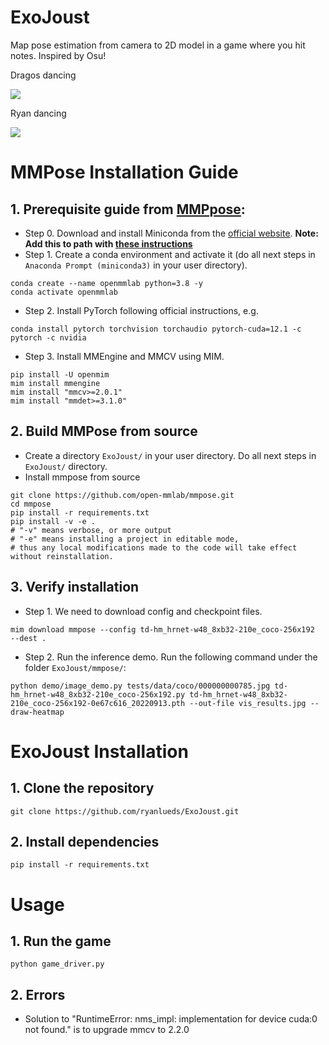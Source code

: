# ExoJoust
Map pose estimation from camera to 2D model in a game where you hit notes. Inspired by Osu!

Dragos dancing

![](https://github.com/ryanlueds/ExoJoust/blob/main/videos/dragosdancing.gif)

Ryan dancing

![](https://github.com/ryanlueds/ExoJoust/blob/main/videos/ryandancing.gif)

# MMPose Installation Guide 
## 1. Prerequisite guide from [MMPpose](https://mmpose.readthedocs.io/en/latest/installation.html):
* Step 0. Download and install Miniconda from the [official website](https://docs.anaconda.com/free/miniconda/). **Note: Add this to path with [these instructions](https://stackoverflow.com/questions/44515769/conda-is-not-recognized-as-internal-or-external-command)**
* Step 1. Create a conda environment and activate it (do all next steps in `Anaconda Prompt (miniconda3)` in your user directory).
```
conda create --name openmmlab python=3.8 -y
conda activate openmmlab
```
* Step 2. Install PyTorch following official instructions, e.g.
```
conda install pytorch torchvision torchaudio pytorch-cuda=12.1 -c pytorch -c nvidia
```
* Step 3. Install MMEngine and MMCV using MIM.
```
pip install -U openmim
mim install mmengine
mim install "mmcv>=2.0.1"
mim install "mmdet>=3.1.0"
```

## 2. Build MMPose from source
* Create a directory `ExoJoust/` in your user directory. Do all next steps in `ExoJoust/` directory.
* Install mmpose from source
```
git clone https://github.com/open-mmlab/mmpose.git
cd mmpose
pip install -r requirements.txt
pip install -v -e .
# "-v" means verbose, or more output
# "-e" means installing a project in editable mode,
# thus any local modifications made to the code will take effect without reinstallation.
```
## 3. Verify installation
* Step 1. We need to download config and checkpoint files.
```
mim download mmpose --config td-hm_hrnet-w48_8xb32-210e_coco-256x192  --dest .
```
* Step 2. Run the inference demo. Run the following command under the folder `ExoJoust/mmpose/`:
```
python demo/image_demo.py tests/data/coco/000000000785.jpg td-hm_hrnet-w48_8xb32-210e_coco-256x192.py td-hm_hrnet-w48_8xb32-210e_coco-256x192-0e67c616_20220913.pth --out-file vis_results.jpg --draw-heatmap
```

# ExoJoust Installation
## 1. Clone the repository
```
git clone https://github.com/ryanlueds/ExoJoust.git
```
## 2. Install dependencies
```
pip install -r requirements.txt
```

# Usage
## 1. Run the game
```
python game_driver.py
```
## 2. Errors
* Solution to "RuntimeError: nms_impl: implementation for device cuda:0 not found." is to upgrade mmcv to 2.2.0
